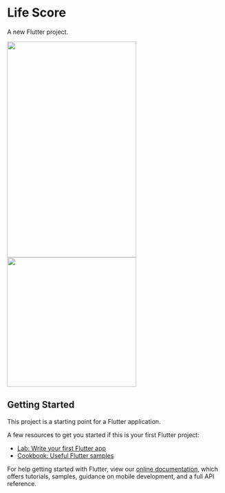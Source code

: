 # Life Score

A new Flutter project.

<img src="https://user-images.githubusercontent.com/63070070/146644015-fa202195-551a-485e-ab90-87b53fb0284d.png" height=500 width=300>
<img src="https://user-images.githubusercontent.com/63070070/146644080-4153b4f3-c65f-4fe8-8029-f05c581f49d7.png" hegiht=500 width=300>


## Getting Started

This project is a starting point for a Flutter application.

A few resources to get you started if this is your first Flutter project:

- [Lab: Write your first Flutter app](https://flutter.dev/docs/get-started/codelab)
- [Cookbook: Useful Flutter samples](https://flutter.dev/docs/cookbook)

For help getting started with Flutter, view our
[online documentation](https://flutter.dev/docs), which offers tutorials,
samples, guidance on mobile development, and a full API reference.
